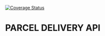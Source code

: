 <a href='https://coveralls.io/github/djallas/parcels-api'><img src='https://coveralls.io/repos/github/djallas/parcels-api/badge.svg' alt='Coverage Status' /></a>


# PARCEL DELIVERY API